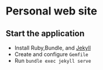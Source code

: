# Personal web site

## Start the application
  * Install Ruby,Bundle, and [Jekyll](https://jekyllrb.com/)
  * Create and configure `Gemfile`
  * Run `bundle exec jekyll serve`
